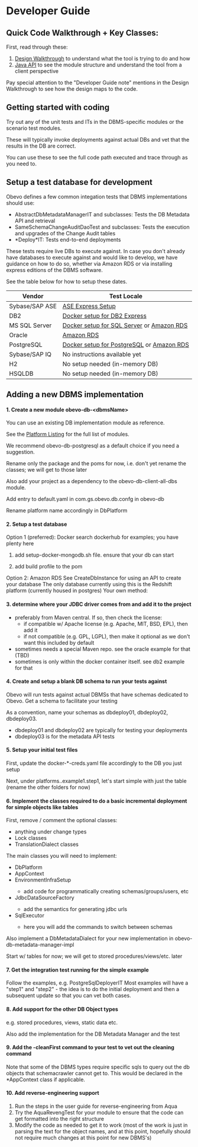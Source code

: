 <!--

    Copyright 2017 Goldman Sachs.
    Licensed under the Apache License, Version 2.0 (the "License");
    you may not use this file except in compliance with the License.
    You may obtain a copy of the License at

    http://www.apache.org/licenses/LICENSE-2.0

    Unless required by applicable law or agreed to in writing,
    software distributed under the License is distributed on an
    "AS IS" BASIS, WITHOUT WARRANTIES OR CONDITIONS OF ANY
    KIND, either express or implied.  See the License for the
    specific language governing permissions and limitations
    under the License.

-->
# Developer Guide
<!-- MACRO{toc|fromDepth=0|toDepth=1} -->

## Quick Code Walkthrough + Key Classes:

First, read through these:

1. [Design Walkthrough](design-walkthrough.html) to understand what the tool is trying to do and how
2. [Java API](java-api.html) to see the module structure and understand the tool from a client perspective

Pay special attention to the "Developer Guide note" mentions in the Design Walkthrough to see how the design maps to the code.

## Getting started with coding
Try out any of the unit tests and ITs in the DBMS-specific modules or the scenario test modules.

These will typically invoke deployments against actual DBs and vet that the results in the DB are correct.

You can use these to see the full code path executed and trace through as you need to.


## Setup a test database for development

Obevo defines a few common integation tests that DBMS implementations should use:

* AbstractDbMetadataManagerIT and subclasses: Tests the DB Metadata API and retrieval
* SameSchemaChangeAuditDaoTest and subclasses: Tests the execution and upgrades of the Change Audit tables
* \*Deploy\*IT: Tests end-to-end deployments

These tests require live DBs to execute against. In case you don't already have databases to execute against and would
like to develop, we have guidance on how to do so, whether via Amazon RDS or via installing express editions of the DBMS
software.

See the table below for how to setup these dates.

|Vendor|Test Locale|
|------|-----------|
|Sybase/SAP ASE|[ASE Express Setup](dev-setup-sybase-ase.html)|
|DB2|[Docker setup for DB2 Express](dev-setup-docker.html)|
|MS SQL Server|[Docker setup for SQL Server](dev-setup-docker.html) or [Amazon RDS](dev-setup-amazon.html)|
|Oracle|[Amazon RDS](dev-setup-amazon.html)|
|PostgreSQL|[Docker setup for PostgreSQL](dev-setup-docker.html) or [Amazon RDS](dev-setup-amazon.html)|
|Sybase/SAP IQ|No instructions available yet|
|H2|No setup needed (in-memory DB)|
|HSQLDB|No setup needed (in-memory DB)|

## Adding a new DBMS implementation

#### 1. Create a new module obevo-db-&lt;dbmsName&gt;

You can use an existing DB implementation module as reference.

See the [Platform Listing](platform-listing.html) for the full list of modules.

We recommend obevo-db-postgresql as a default choice if you need a suggestion.

Rename only the package and the poms for now, i.e. don't yet rename the classes; we will get to those later

Also add your project as a dependency to the obevo-db-client-all-dbs module.

Add entry to default.yaml in com.gs.obevo.db.confg in obevo-db

Rename platform name accordingly in <YourPlatform>DbPlatform

#### 2. Setup a test database

Option 1 (preferred): Docker
search dockerhub for examples; you have plenty here

1) add setup-docker-mongodb.sh file. ensure that your db can start

2) add build profile to the pom


Option 2: Amazon RDS
See CreateDbInstance for using an API to create your database
The only database currently using this is the Redshift platform (currently housed in postgres)
Your own method:




#### 3.  determine where your JDBC driver comes from and add it to the project
- preferably from Maven central. If so, then check the license:
  - if compatible w/ Apache license (e.g. Apache, MIT, BSD, EPL), then add it
  - if not compatible (e.g. GPL, LGPL), then make it optional as we don't want this included by default
- sometimes needs a special Maven repo. see the oracle example for that (TBD)
- sometimes is only within the docker container itself. see db2 example for that



#### 4. Create and setup a blank DB schema to run your tests against

Obevo will run tests against actual DBMSs that have schemas dedicated to Obevo.
Get a schema to facilitate your testing

As a convention, name your schemas as dbdeploy01, dbdeploy02, dbdeploy03.
* dbdeploy01 and dbdeploy02 are typically for testing your deployments
* dbdeploy03 is for the metadata API tests

#### 5. Setup your initial test files

First, update the docker-*-creds.yaml file accordingly to the DB you just setup

Next, under platforms.<yourplatform>.example1.step1, let's start simple with just the table (rename the other folders
for now)

#### 6. Implement the classes required to do a basic incremental deployment for simple objects like tables

First, remove / comment the optional classes:
* anything under change types
* Lock classes
* TranslationDialect classes

The main classes you will need to implement:
* <PlatformName>DbPlatform
* <PlatformName>AppContext
* <PlatformName>EnvironmentInfraSetup
   * add code for programmatically creating schemas/groups/users, etc
* <PlatformName>JdbcDataSourceFactory
   * add the semantics for generating jdbc urls
* <PlatformName>SqlExecutor
   * here you will add the commands to switch between schemas

Also implement a DbMetadataDialect for your new implementation in obevo-db-metadata-manager-impl

Start w/ tables for now; we will get to stored procedures/views/etc. later

#### 7. Get the integration test running for the simple example

Follow the examples, e.g. PostgreSqlDeployerIT
Most examples will have a "step1" and "step2" - the idea is to do the initial deployment and then
a subsequent update so that you can vet both cases.

#### 8. Add support for the other DB Object types

e.g. stored procedures, views, static data etc.

Also add the implementation for the DB Metadata Manager and the test

#### 9. Add the -cleanFirst command to your test to vet out the cleaning command

Note that some of the DBMS types require specific sqls to query out the db objects that schemacrawler cannot get to.
This would be declared in the *AppContext class if applicable.

#### 10. Add reverse-engineering support

1. Run the steps in the user guide for reverse-engineering from Aqua
2. Try the AquaRevengTest for your module to ensure that the code can get formatted into the right structure
3. Modify the code as needed to get it to work (most of the work is just in parsing the text for the object names, and
at this point, hopefully should not require much changes at this point for new DBMS's)

